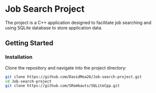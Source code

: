 # Job Search Project

The project is a C++ application designed to facilitate job searching and using SQLite database to store application data.

## Getting Started

### Installation

Clone the repository and navigate into the project directory:

```bash
git clone https://github.com/DavidMoa26/Job-search-project.git
cd Job-search-project
git clone https://github.com/SRombauts/SQLiteCpp.git
```


